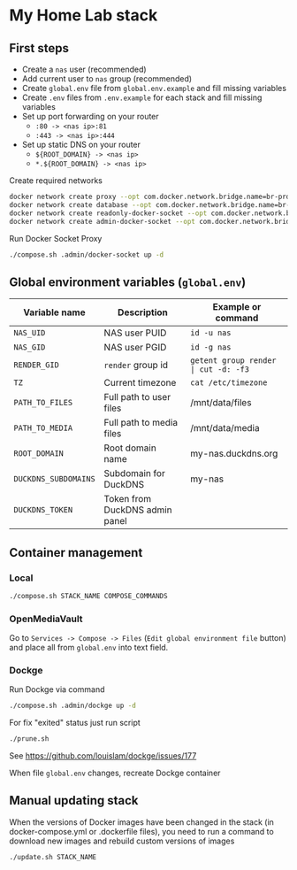 # My Home Lab stack

## First steps

- Create a `nas` user (recommended)
- Add current user to `nas` group (recommended)
- Create `global.env` file from `global.env.example` and fill missing variables
- Create `.env` files from `.env.example` for each stack and fill missing variables
- Set up port forwarding on your router
  - `:80 -> <nas ip>:81`
  - `:443 -> <nas ip>:444`
- Set up static DNS on your router
  - `${ROOT_DOMAIN} -> <nas ip>`
  - `*.${ROOT_DOMAIN} -> <nas ip>`

Create required networks

```sh
docker network create proxy --opt com.docker.network.bridge.name=br-proxy
docker network create database --opt com.docker.network.bridge.name=br-database
docker network create readonly-docker-socket --opt com.docker.network.bridge.name=br-sock_ro
docker network create admin-docker-socket --opt com.docker.network.bridge.name=br-sock_admin
```

Run Docker Socket Proxy

```sh
./compose.sh .admin/docker-socket up -d
```

## Global environment variables (`global.env`)

| Variable name        | Description                    | Example or command                   |
| -------------------- | ------------------------------ | ------------------------------------ |
| `NAS_UID`            | NAS user PUID                  | `id -u nas`                          |
| `NAS_GID`            | NAS user PGID                  | `id -g nas`                          |
| `RENDER_GID`         | `render` group id              | `getent group render \| cut -d: -f3` |
| `TZ`                 | Current timezone               | `cat /etc/timezone`                  |
| `PATH_TO_FILES`      | Full path to user files        | /mnt/data/files                      |
| `PATH_TO_MEDIA`      | Full path to media files       | /mnt/data/media                      |
| `ROOT_DOMAIN`        | Root domain name               | my-nas.duckdns.org                   |
| `DUCKDNS_SUBDOMAINS` | Subdomain for DuckDNS          | my-nas                               |
| `DUCKDNS_TOKEN`      | Token from DuckDNS admin panel |                                      |

## Container management

### Local

```sh
./compose.sh STACK_NAME COMPOSE_COMMANDS
```

### OpenMediaVault

Go to `Services -> Compose -> Files` (`Edit global environment file` button) and place all from `global.env` into text field.

### Dockge

Run Dockge via command

```sh
./compose.sh .admin/dockge up -d
```

For fix "exited" status just run script

```sh
./prune.sh
```

See https://github.com/louislam/dockge/issues/177

When file `global.env` changes, recreate Dockge container

## Manual updating stack

When the versions of Docker images have been changed in the stack (in docker-compose.yml or .dockerfile files), you need to run a command to download new images and rebuild custom versions of images

```sh
./update.sh STACK_NAME
```
